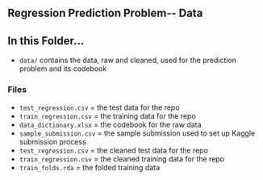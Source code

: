 ## Regression Prediction Problem-- Data

## In this Folder...
- `data/` contains the data, raw and cleaned, used for the prediction problem and its codebook

### Files
- `test_regression.csv` = the test data for the repo
- `train_regression.csv` = the training data for the repo
- `data_dictionary.xlsx` = the codebook for the raw data
- `sample_submission.csv` = the sample submission used to set up Kaggle submission process
- `test_regression.csv` = the cleaned test data for the repo
- `train_regression.csv` = the cleaned training data for the repo
- `train_folds.rda` = the folded training data 